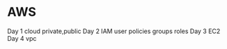 # AWS

Day 1
  cloud 
  private,public
Day 2
  IAM 
    user
    policies
    groups
    roles
Day 3
  EC2
Day 4
  vpc
